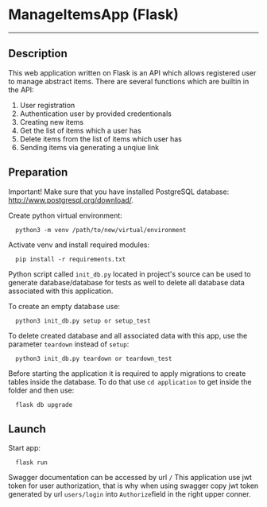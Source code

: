 # ManageItemsApp (Flask)
_____________________________
## Description
This web application written on Flask is an API which allows registered user to manage abstract items.
There are several functions which are builtin in the API:

1. User registration
2. Authentication user by provided credentionals
3. Creating new items
4. Get the list of items which a user has
5. Delete items from the list of items which user has
6. Sending items via generating a unqiue link


## Preparation
Important!
Make sure that you have installed PostgreSQL database: http://www.postgresql.org/download/.

Create python virtual environment:
```
  python3 -m venv /path/to/new/virtual/environment
```
Activate venv and install required modules:
```
  pip install -r requirements.txt
```
Python script called `init_db.py` located in project's source can be used to generate database/database for tests
as well to delete all database data associated with this application.

To create an empty database use:
```
  python3 init_db.py setup or setup_test
```
To delete created database and all associated data with this app, use the parameter `teardown` instead of `setup`:
```
  python3 init_db.py teardown or teardown_test
```
Before starting the application it is required to apply migrations to create tables inside the database.
To do that use `cd application` to get inside the folder and then use:
```
  flask db upgrade
```

## Launch
Start app:
```
  flask run
```
Swagger documentation can be accessed by url `/`
This application use jwt token for user authorization, that is why when using swagger copy jwt token generated by
url `users/login` into `Authorize`field in the right upper conner.
